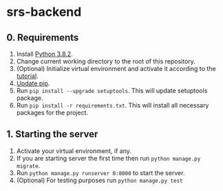 # srs-backend

## 0. Requirements

1. Install [Python 3.8.2](https://www.python.org/downloads/release/python-382/).
2. Change current working directory to the root of this repository.
3. (Optional) Initialize virtual environment and activate it according to the
 [tutorial](https://docs.python.org/3/library/venv.html).
4. [Update pip](https://pip.pypa.io/en/stable/installing/#upgrading-pip).
5. Run `pip install --upgrade setuptools`. This will update setuptools package.
6. Run `pip install -r requirements.txt`. This will install all necessary packages for the project.

## 1. Starting the server
1. Activate your virtual environment, if any.
2. If you are starting server the first time then run `python manage.py migrate`.
3. Run `python manage.py runserver 0:8000` to start the server.
4. (Optional) For testing purposes run `python manage.py test`
